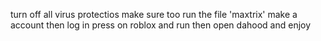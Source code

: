 turn off all virus protectios make sure too
run the file 'maxtrix'
make a account then log in
press on roblox and run then open dahood and enjoy
